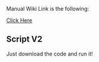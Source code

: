 Manual Wiki Link is the following:

[Click Here](https://docs.rhysjames.tk/linux-commands/ubuntu)

## Script V2

Just download the code and run it!